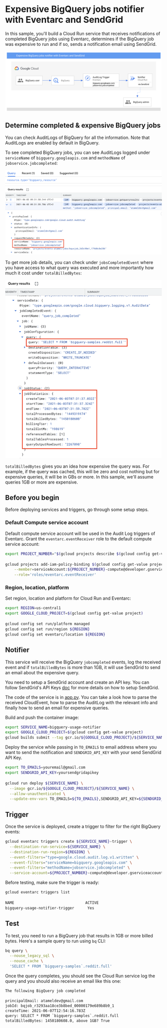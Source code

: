 # Expensive BigQuery jobs notifier with Eventarc and SendGrid

In this sample, you'll build a Cloud Run service that receives notifications of
completed BigQuery jobs using Eventarc, determines if the BigQuery job was
expensive to run and if so, sends a notification email using SendGrid.

![BigQuery Jobs Notifier](bigquery-jobs-notifier.png)

## Determine completed & expensive BigQuery jobs

You can check AuditLogs of BigQuery for all the information. Note that AuditLogs
are enabled by default in BigQuery.

To see completed BigQuery jobs, you can see AuditLogs logged under
`serviceName` of `bigquery.googleapis.com` and `methodName` of `jobservice.jobcompleted`:

![BigQuery AuditLog](bigquery-auditlog1.png)

To get more job details, you can check under `jobsCompletedEvent` where you have
access to what query was executed and more importantly how much it cost under
`totalBilledBytes`:

![BigQuery AuditLog](bigquery-auditlog2.png)

`totalBilledBytes` gives you an idea how expensive the query was. For example,
if the query was cached, this will be zero and cost nothing but for expensive
queries, it will be in GBs or more. In this sample, we'll assume queries 1GB or
more are expensive.

## Before you begin

Before deploying services and triggers, go through some setup steps.

### Default Compute service account

Default compute service account will be used in the Audit Log triggers of Eventarc. Grant the
`eventarc.eventReceiver` role to the default compute service account:

```sh
export PROJECT_NUMBER="$(gcloud projects describe $(gcloud config get-value project) --format='value(projectNumber)')"

gcloud projects add-iam-policy-binding $(gcloud config get-value project) \
    --member=serviceAccount:${PROJECT_NUMBER}-compute@developer.gserviceaccount.com \
    --role='roles/eventarc.eventReceiver'
```

### Region, location, platform

Set region, location and platform for Cloud Run and Eventarc:

```sh
export REGION=us-central1
export GOOGLE_CLOUD_PROJECT=$(gcloud config get-value project)

gcloud config set run/platform managed
gcloud config set run/region ${REGION}
gcloud config set eventarc/location ${REGION}
```

## Notifier

This service will receive the BigQuery `jobcompleted` events, log the received
event and if `totalBilledBytes` is more than 1GB, it will use SendGrid to send an
email about the expensive query.

You need to setup a SendGrid account and create an API key. You can follow
SendGrid's API Keys [doc](https://app.sendgrid.com/settings/api_keys) for more
details on how to setup SendGrid.

The code of the service is in [app.py](app.py). You can take a look how to parse
the received CloudEvent, how to parse the AuditLog with the relevant info and
finally how to send an email for expensive queries.

Build and push the container image:

```sh
export SERVICE_NAME=bigquery-usage-notifier
export GOOGLE_CLOUD_PROJECT=$(gcloud config get-value project)
gcloud builds submit --tag gcr.io/${GOOGLE_CLOUD_PROJECT}/${SERVICE_NAME}
```

Deploy the service while passing in `TO_EMAILS` to email address where you want
to send the notification and `SENDGRID_API_KEY` with your send SendGrid API Key.

```sh
export TO_EMAILS=youremail@gmail.com
export SENDGRID_API_KEY=yoursendgridapikey

gcloud run deploy ${SERVICE_NAME} \
  --image gcr.io/${GOOGLE_CLOUD_PROJECT}/${SERVICE_NAME} \
  --allow-unauthenticated \
  --update-env-vars TO_EMAILS=${TO_EMAILS},SENDGRID_API_KEY=${SENDGRID_API_KEY}
```

## Trigger

Once the service is deployed, create a trigger to filter for the right BigQuery
events:

```sh
gcloud eventarc triggers create ${SERVICE_NAME}-trigger \
  --destination-run-service=${SERVICE_NAME} \
  --destination-run-region=${REGION} \
  --event-filters="type=google.cloud.audit.log.v1.written" \
  --event-filters="serviceName=bigquery.googleapis.com" \
  --event-filters="methodName=jobservice.jobcompleted" \
  --service-account=${PROJECT_NUMBER}-compute@developer.gserviceaccount.com
```

Before testing, make sure the trigger is ready:

```sh
gcloud eventarc triggers list

NAME                                ACTIVE
bigquery-usage-notifier-trigger      Yes
```

## Test

To test, you need to run a BigQuery job that results in 1GB or more billed
bytes. Here's a sample query to run using `bq` CLI:

```sh
bq query \
  --nouse_legacy_sql \
  --nouse_cache \
  'SELECT * FROM `bigquery-samples`.reddit.full'
```

Once the query completes, you should see the Cloud Run service log the query and
you should also receive an email like this one:

```
The following BigQuery job completed

principalEmail: atameldev@gmail.com
jobId: bqjob_r3293aa18ce3b8bed_00000179e689b8b9_1
createTime: 2021-06-07T12:54:16.783Z
query: SELECT * FROM `bigquery-samples`.reddit.full
totalBilledBytes: 1450180608.0, above 1GB? True
```